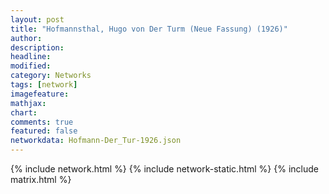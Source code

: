 ```yaml
---
layout: post
title: "Hofmannsthal, Hugo von Der Turm (Neue Fassung) (1926)"
author:
description:
headline:
modified:
category: Networks
tags: [network]
imagefeature: 
mathjax: 
chart: 
comments: true
featured: false
networkdata: Hofmann-Der_Tur-1926.json
---
```

{% include network.html %}
{% include network-static.html %}
{% include matrix.html %}
